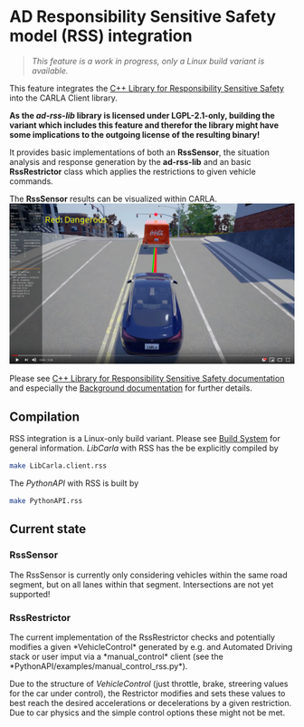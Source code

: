 <h1>AD Responsibility Sensitive Safety model (RSS) integration</h1>

> _This feature is a work in progress, only a Linux build variant is available._

This feature integrates the [C++ Library for Responsibility Sensitive Safety](https://github.com/intel/ad-rss-lib) into the CARLA Client library.

**As the _ad-rss-lib_ library is licensed under LGPL-2.1-only, building the variant which includes this feature and therefor the library might have some implications to the outgoing license of the resulting binary!**

It provides basic implementations of both an **RssSensor**, the situation analysis and response generation by the **ad-rss-lib** and an basic **RssRestrictor** class which applies the restrictions to given vehicle commands.

The **RssSensor** results can be visualized within CARLA.
[![RSS safety sensor in CARLA](img/rss_carla_integration.png)](https://www.youtube.com/watch?v=UxKPXPT2T8Q)


Please see [C++ Library for Responsibility Sensitive Safety documentation](https://intel.github.io/ad-rss-lib/) and especially the [Background documentation](https://intel.github.io/ad-rss-lib/documentation/Main.html) for further details.


<h2>Compilation</h2>

RSS integration is a Linux-only build variant.
Please see [Build System](dev/build_system.md) for general information.
*LibCarla* with RSS has the be explicitly compiled by

```sh
make LibCarla.client.rss
```

The *PythonAPI* with RSS is built by

```sh
make PythonAPI.rss
```


<h2>Current state</h2>
<h3>RssSensor</h3>
The RssSensor is currently only considering vehicles within the same road segment, but on all lanes within that segment. Intersections are not yet supported!

<h3>RssRestrictor</h3>
The current implementation of the RssRestrictor checks and potentially modifies a given *VehicleControl* generated by e.g. and Automated Driving stack or user imput via a *manual_control* client (see the *PythonAPI/examples/manual_control_rss.py*).

Due to the structure of *VehicleControl* (just throttle, brake, streering values for the car under control), the Restrictor modifies and sets these values to best reach the desired accelerations or decelerations by a given restriction. Due to car physics and the simple control options these might not be met.
